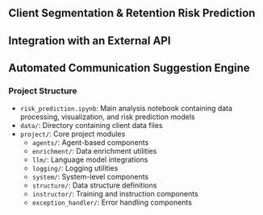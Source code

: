 ## Client Segmentation & Retention Risk Prediction
## Integration with an External API
## Automated Communication Suggestion Engine

### Project Structure

- `risk_prediction.ipynb`: Main analysis notebook containing data processing, visualization, and risk prediction models
- `data/`: Directory containing client data files
- `project/`: Core project modules
  - `agents/`: Agent-based components
  - `enrichment/`: Data enrichment utilities
  - `llm/`: Language model integrations
  - `logging/`: Logging utilities
  - `system/`: System-level components
  - `structure/`: Data structure definitions
  - `instructor/`: Training and instruction components
  - `exception_handler/`: Error handling components



